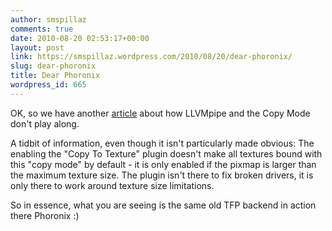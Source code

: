 ```yaml
---
author: smspillaz
comments: true
date: 2010-08-20 02:53:17+00:00
layout: post
link: https://smspillaz.wordpress.com/2010/08/20/dear-phoronix/
slug: dear-phoronix
title: Dear Phoronix
wordpress_id: 665
---
```


OK, so we have another [article](http://www.phoronix.com/scan.php?page=news_item&px=ODUyNA) about how LLVMpipe and the Copy Mode don't play along.

A tidbit of information, even though it isn't particularly made obvious: The enabling the "Copy To Texture" plugin doesn't make all textures bound with this "copy mode" by default - it is only enabled if the pixmap is larger than the maximum texture size. The plugin isn't there to fix broken drivers, it is only there to work around texture size limitations.

So in essence, what you are seeing is the same old TFP backend in action there Phoronix :)
